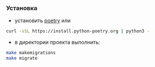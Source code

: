 ### Установка
- установить [poetry](https://python-poetry.org/docs/#installation)
или
```sh
curl -sSL https://install.python-poetry.org | python3 -
```
- в директории проекта выполнить:
```sh
make makemigrations
make migrate
```
